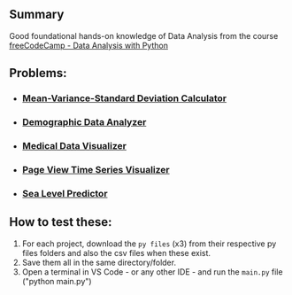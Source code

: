 ## Summary

Good foundational hands-on knowledge of Data Analysis from the course [freeCodeCamp - Data Analysis with Python](https://www.freecodecamp.org/learn/data-analysis-with-python/)


## Problems:

  - ### [Mean-Variance-Standard Deviation Calculator](https://github.com/GBlanch/fCC-Data-Analysis-with-Python-Certification/tree/main/0.mvsd_calc)
  - ### [Demographic Data Analyzer](https://github.com/GBlanch/fCC-Data-Analysis-with-Python-Certification/tree/main/1.demographic_analyzer)
  - ### [Medical Data Visualizer](https://github.com/GBlanch/fCC-Data-Analysis-with-Python-Certification/tree/main/2.med_data_visual)
  - ### [Page View Time Series Visualizer](https://github.com/GBlanch/fCC-Data-Analysis-with-Python-Certification/tree/main/3.page_time_series_visual)
  - ### [Sea Level Predictor](https://github.com/GBlanch/fCC-Data-Analysis-with-Python-Certification/blob/main/4.sea_level_predictor)

## How to test these:

  1. For each project, download the `py files` (x3) from their respective py files folders and also the csv files when these exist.
  2. Save them all in the same directory/folder.
  3. Open a terminal in VS Code - or any other IDE - and run the `main.py` file ("python main.py")
  

